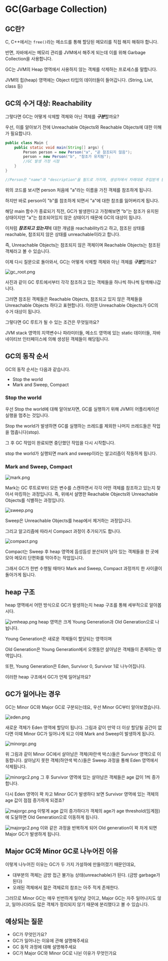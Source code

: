 # GC(Garbage Collection)

## GC란?

C, C++에서는 `free()`라는 메소드를 통해 할당된 메모리를 직접 해지 해줘야 합니다. 

반면, 자바에서는 메모리 관리를 JVM에서 해주게 되는데 이를 위해 Garbage Collection을 사용합니다. 

GC는 JVM의 Heap 영역에서 사용하지 않는 객체를 삭제하는 프로세스를 말합니다. 

JVM의 힙(heap) 영역에는 Object 타입의 데이터들이 들어갑니다. (String, List, class 등)

## GC의 수거 대상: Reachability

그렇다면 GC는 어떻게 삭제할 객체와 아닌 객체를 ***구분***할까요? 

우선, 이를 알아보기 전에 Unreachable Objects와 Reachable Objects에 대한 이해가 필요합니다.

```java
public class Main {
    public static void main(String[] args) {
        Person person = new Person("a", "곧 참조되지 않음");
        person = new Person("b", "참조가 유지됨");
        //GC 발생 가정 시점
    }
}

//Person은 "name"과 "description"을 필드로 가지며, 생성자에서 차례대로 주입받게 됨.
```

위의 코드를 보시면 person 처음에 "a"라는 이름을 가진 객체를 참조하게 됩니다.

하지만 바로 person이 "b"를 참조하게 되면서 "a"에 대한 참조를 잃어버리게 됩니다.

해당 main 함수가 종료되기 직전, GC가 발생한다고 가정해보면 "b"는 참조가 유지된 상태이지만 "a"는 참조되어있지 않은 상태이기 때문에 GC의 대상이 됩니다.

이처럼 ***참조되고 있는지***에 대한 개념을 reachability라고 하고, 참조된 상태를 reachable, 참조되지 않은 상태를 unreachable이라고 합니다. 

즉, Unreachable Objects는 참조되지 않은 객체이며 Reachable Objects는 참조된 객체라고 볼 수 있습니다. 

이제 다시 질문으로 돌아와서, GC는 어떻게 삭제할 객체와 아닌 객체를 ***구분***할까요? 

![gc_root.png](images/gc_root.png)

사진과 같이 GC 루트에서부터 각각 참조하고 있는 객체들을 하나씩 하나씩 탐색해나갑니다.

그러면 참조된 객체들은 Reachable Objects, 참조되고 있지 않은 객체들을 Unreachable Objects 하다고 표현합니다. 이러한 Unreachable Objects가 GC의 수거 대상이 됩니다.

그렇다면 GC 루트가 될 수 있는 조건은 무엇일까요? 

JVM stack 영역의 지역변수나 파라미터들, 메소드 영역에 있는 static 데이터들, 자바 네이티브 인터페이스에 의해 생성된 객체들이 해당됩니다. 

## GC의 동작 순서

GC의 동작 순서는 다음과 같습니다.

* Stop the world
* Mark and Sweep, Compact

### Stop the world

우선 Stop the world에 대해 알아보자면, GC를 실행하기 위해 JVM이 어플리케이션 실행을 멈추는 것입니다. 

Stop the world가 발생하면 GC를 실행하는 쓰레드를 제외한 나머지 쓰레드들은 작업을 멈춥니다(stop). 

그 후 GC 작업이 완료되면 중단했던 작업을 다시 시작합니다. 

stop the world가 실행되면 mark and sweep이라는 알고리즘이 작동하게 됩니다.

### Mark and Sweep, Compact

![mark.png](./images/mark.png)

Mark는 GC 루트로부터 모든 변수를 스캔하면서 각각 어떤 객체를 참조하고 있는지 찾아서 마킹하는 과정입니다. 즉, 위에서 설명한 Reachable Objects와 Unreachable Objects를 식별하는 과정입니다. 

![sweep.png](images/sweep.PNG)

Sweep은 Unreachable Objects를 heap에서 제거하는 과정입니다.

그리고 알고리즘에 따라서 Compact 과정이 추가되기도 합니다.

![compact.png](images/compact.PNG)

Compact는 Sweep 후 heap 영역에 듬성듬성 분산되어 남아 있는 객체들을 한 곳에 모아 메모리 단편화를 막아주는 작업입니다.

그래서 GC가 한번 수행될 때마다 Mark and Sweep, Compact 과정까지 한 사이클이 돌아가게 됩니다.

## heap 구조

heap 영역에서 어떤 방식으로 GC가 발생하는지 heap 구조를 통해 세부적으로 알아봅시다.

![jvmheap.png](images/jvmheap.png)
heap 영역은 크게 Young Generation과 Old Generation으로 나뉩니다. 

Young Generation은 새로운 객체들이 할당되는 영역이며

Old Generation은 Young Generation에서 오랫동안 살아남은 객체들이 존재하는 영역입니다.

또한, Young Generation은 Eden, Survivor 0, Survivor 1로 나누어집니다.

이러한 heap 구조에서 GC가 언제 일어날까요?

## GC가 일어나는 경우

GC는 Minor GC와 Major GC로 구분되는데요, 우선 Minor GC부터 알아보겠습니다.

![eden.png](images/eden.PNG)

새로운 객체가 Eden 영역에 할당이 됩니다. 그림과 같이 만약 더 이상 할당될 공간이 없다면 이때 Minor GC가 일어나게 되고 이때 Mark and Sweep이 발생하게 됩니다.

![minorgc.png](images/minorgc.PNG)

 위 그림과 같이 Minor GC에서 살아남은 객체(파란색 박스)들은 Survivor 영역으로 이동합니다. 살아남지 못한 객체(하얀색 박스)들은 Sweep 과정을 통해 Eden 영역에서 삭제됩니다.

![minorgc2.png](images/minorgc2.PNG)
 그 후 Survivor 영역에 있는 살아남은 객체들은 age 값이 1씩 증가합니다.

 다시 Eden 영역이 꽉 차고 Minor GC가 발생하다 보면 Survivor 영역에 있는 객체의 age 값이 점점 증가하게 되겠죠?

![majorgc.png](images/majorgc.PNG)
 이렇게 age 값이 증가하다가 객체의 age가 age threshold(임계점)에 도달하면 Old Generation으로 이동하게 됩니다.

![majorgc2.png](images/majorgc2.PNG)
이와 같은 과정을 반복하게 되어 Old generation이 꽉 차게 되면 Major GC가 발생하게 됩니다.

## Major GC와 Minor GC로 나누어진 이유
이렇게 나누어진 이유는 GC가 두 가지 가설하에 만들어졌기 때문인데요, 

* 대부분의 객체는 금방 접근 불가능 상태(unreachable)가 된다. (금방 garbage가 된다)
* 오래된 객체에서 젊은 객체로의 참조는 아주 적게 존재한다.

그러므로 Minor GC는 매우 빈번하게 일어날 것이고, Major GC는 자주 일어나지도 않고, 일어나더라도 많은 객체가 정리되지 않기 때문에 분리했다고 볼 수 있습니다.

## 예상되는 질문
* GC가 무엇인가요?
* GC가 일어나는 이유에 관해 설명해주세요
* GC 동작 과정에 대해 설명해주세요
* GC가 Major GC와 Minor GC로 나뉜 이유가 무엇인가요